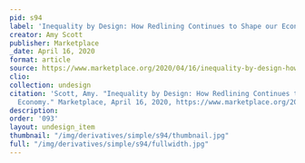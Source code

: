 ```yaml
---
pid: s94
label: 'Inequality by Design: How Redlining Continues to Shape our Economy'
creator: Amy Scott
publisher: Marketplace
_date: April 16, 2020
format: article
source: https://www.marketplace.org/2020/04/16/inequality-by-design-how-redlining-continues-to-shape-our-economy/
clio:
collection: undesign
citation: 'Scott, Amy. "Inequality by Design: How Redlining Continues to Shape our
  Economy." Marketplace, April 16, 2020, https://www.marketplace.org/2020/04/16/inequality-by-design-how-redlining-continues-to-shape-our-economy/. '
description:
order: '093'
layout: undesign_item
thumbnail: "/img/derivatives/simple/s94/thumbnail.jpg"
full: "/img/derivatives/simple/s94/fullwidth.jpg"
---
```

